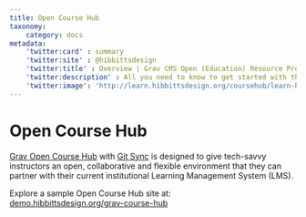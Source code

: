 ```yaml
---
title: Open Course Hub
taxonomy:
    category: docs
metadata:
    'twitter:card' : summary
    'twitter:site' : @hibbittsdesign
    'twitter:title' : Overview | Grav CMS Open (Education) Resource Projects
    'twitter:description' : All you need to know to get started with the open source Grav CMS Open Course Hub skeleton package.
    'twitter:image': 'http://learn.hibbittsdesign.org/coursehub/learn-hibbittsdesign.png'
---
```


# Open Course Hub

[Grav Open Course Hub](https://github.com/hibbitts-design/grav-skeleton-course-hub) with [Git Sync](https://github.com/trilbymedia/grav-plugin-git-sync) is designed to give tech-savvy instructors an open, collaborative and flexible environment that they can partner with their current institutional Learning Management System (LMS).

Explore a sample Open Course Hub site at: <br> [demo.hibbittsdesign.org/grav-course-hub](http://demo.hibbittsdesign.org/grav-course-hub-bootstrap/)
